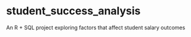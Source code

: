 # student_success_analysis
An R + SQL project exploring factors that affect student salary outcomes
